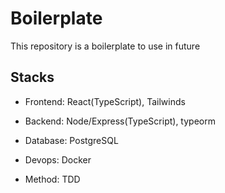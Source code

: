 # Boilerplate

This repository is a boilerplate to use in future

## Stacks

- Frontend: React(TypeScript), Tailwinds

- Backend: Node/Express(TypeScript), typeorm

- Database: PostgreSQL

- Devops: Docker

- Method: TDD
